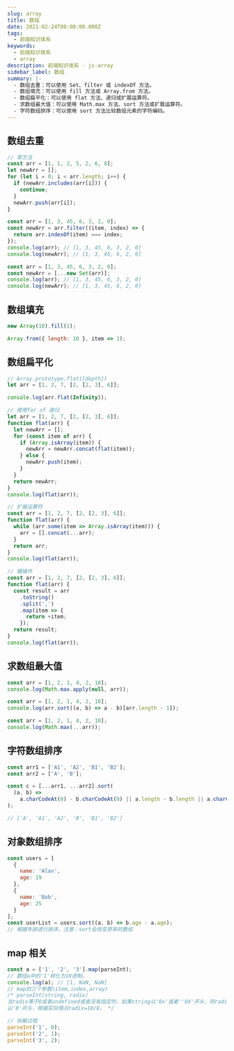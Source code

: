 ```yaml
---
slug: array
title: 数组
date: 2021-02-24T00:00:00.000Z
tags:
  - 前端知识体系
keywords:
  - 前端知识体系
  - array
description: 前端知识体系 - js-array
sidebar_label: 数组
summary: |-
  - 数组去重：可以使用 Set、filter 或 indexOf 方法。
  - 数组填充：可以使用 fill 方法或 Array.from 方法。
  - 数组扁平化：可以使用 flat 方法、递归或扩展运算符。
  - 求数组最大值：可以使用 Math.max 方法、sort 方法或扩展运算符。
  - 字符数组排序：可以使用 sort 方法比较数组元素的字符编码。
---
```


## 数组去重

<Tabs>
  <TabItem value="方法1" label="方法1">

```js
// 笨方法
const arr = [1, 1, 2, 5, 2, 6, 8];
let newArr = [];
for (let i = 0; i < arr.length; i++) {
  if (newArr.includes(arr[i])) {
    continue;
  }
  newArr.push(arr[i]);
}
```

</TabItem>
  <TabItem value="方法2" label="方法2">

```js
const arr = [1, 3, 45, 6, 3, 2, 0];
const newArr = arr.filter((item, index) => {
  return arr.indexOf(item) === index;
});
console.log(arr); // [1, 3, 45, 6, 3, 2, 0]
console.log(newArr); // [1, 3, 45, 6, 2, 0]
```

</TabItem>
  <TabItem value="方法3" label="方法3">

```js
const arr = [1, 3, 45, 6, 3, 2, 0];
const newArr = [...new Set(arr)];
console.log(arr); // [1, 3, 45, 6, 3, 2, 0]
console.log(newArr); // [1, 3, 45, 6, 2, 0]
```

  </TabItem>
</Tabs>

## 数组填充

```js
new Array(10).fill(1);

Array.from({ length: 10 }, item => 1);
```

## 数组扁平化

<Tabs>
  <TabItem value="方法1" label="方法1">

```js
// Array.prototype.flat([depth])
let arr = [1, 2, 7, [2, [2, 3], 6]];

console.log(arr.flat(Infinity));
```

</TabItem>
  <TabItem value="方法2" label="方法2">

```js
// 使用for of 递归
let arr = [1, 2, 7, [2, [2, 3], 6]];
function flat(arr) {
  let newArr = [];
  for (const item of arr) {
    if (Array.isArray(item)) {
      newArr = newArr.concat(flat(item));
    } else {
      newArr.push(item);
    }
  }
  return newArr;
}
console.log(flat(arr));
```

</TabItem>
  <TabItem value="方法3" label="方法3">

```js
// 扩展运算符
const arr = [1, 2, 7, [2, [2, 3], 6]];
function flat(arr) {
  while (arr.some(item => Array.isArray(item))) {
    arr = [].concat(...arr);
  }
  return arr;
}
console.log(flat(arr));
```

</TabItem>
  <TabItem value="方法4" label="方法4">

```js
// 骚操作
const arr = [1, 2, 7, [2, [2, 3], 6]];
function flat(arr) {
  const result = arr
    .toString()
    .split(',')
    .map(item => {
      return +item;
    });
  return result;
}
console.log(flat(arr));
```

</TabItem>
</Tabs>

## 求数组最大值

```js
const arr = [1, 2, 1, 4, 2, 10];
console.log(Math.max.apply(null, arr));
```

```js
const arr = [1, 2, 1, 4, 2, 10];
console.log(arr.sort((a, b) => a - b)[arr.length - 1]);
```

```js
const arr = [1, 2, 1, 4, 2, 10];
console.log(Math.max(...arr));
```

## 字符数组排序

```js
const arr1 = ['A1', 'A2', 'B1', 'B2'];
const arr2 = ['A', 'B'];

const c = [...arr1, ...arr2].sort(
  (a, b) =>
    a.charCodeAt(0) - b.charCodeAt(0) || a.length - b.length || a.charCodeAt(1) - b.charCodeAt(1)
);

// ['A', 'A1', 'A2', 'B', 'B1', 'B2']
```

## 对象数组排序

```js
const users = [
  {
    name: 'Alan',
    age: 19
  },
  {
    name: 'Bob',
    age: 25
  }
];
const userList = users.sort((a, b) => b.age - a.age);
// 根据年龄进行排序，注意：sort会改变原来的数组
```

## map 相关

```js
const a = ['1', '2', '3'].map(parseInt);
// 数组a中的'1'转化为10进制。
console.log(a); // [1, NaN, NaN]
// map的三个参数(item,index,array)
/* parseInt(string, radix)
当radix等于0或者undefined或者没有指定时，如果string以'0x'或者''0X'开头，则radix=16
以'0'开头，根据实际情况radix=10/8。 */

// 拆解过程
parseInt('1', 0);
parseInt('2', 1);
parseInt('3', 2);
```
